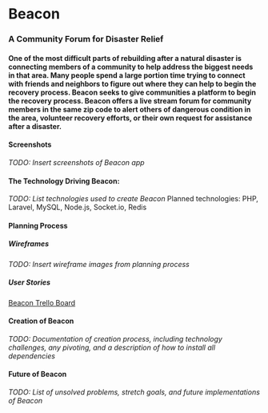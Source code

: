 # Beacon

### A Community Forum for Disaster Relief

#### One of the most difficult parts of rebuilding after a natural disaster is connecting members of a community to help address the biggest needs in that area. Many people spend a large portion time trying to connect with friends and neighbors to figure out where they can help to begin the recovery process. Beacon seeks to give communities a platform to begin the recovery process. Beacon offers a live stream forum for community members in the same zip code to alert others of dangerous condition in the area, volunteer recovery efforts, or their own request for assistance after a disaster. 


#### Screenshots
*TODO: Insert screenshots of Beacon app*


#### The Technology Driving Beacon:

*TODO: List technologies used to create Beacon*
Planned technologies: PHP, Laravel, MySQL, Node.js, Socket.io, Redis


#### Planning Process

##### Wireframes

*TODO: Insert wireframe images from planning process*

##### User Stories
[Beacon Trello Board](https://trello.com/b/u0CrgD33/beacon)


#### Creation of Beacon
*TODO: Documentation of creation process, including technology challenges, any pivoting, and a description of how to install all dependencies*


#### Future of Beacon
*TODO: List of unsolved problems, stretch goals, and future implementations of Beacon*


